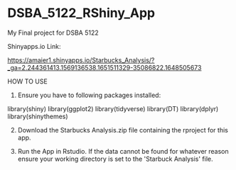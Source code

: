 # DSBA_5122_RShiny_App
My Final project for DSBA 5122

Shinyapps.io Link:

https://amaier1.shinyapps.io/Starbucks_Analysis/?_ga=2.244361413.1569136538.1651511329-35086822.1648505673

HOW TO USE

1) Ensure you have to following packages installed:

library(shiny)
library(ggplot2)
library(tidyverse)
library(DT)
library(dplyr)
library(shinythemes)

2) Download the Starbucks Analysis.zip file containing the rproject for this app.

3) Run the App in Rstudio. If the data cannot be found for whatever reason ensure your working directory is set to the 'Starbuck Analysis' file.
